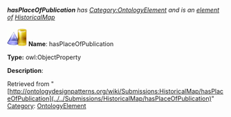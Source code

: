 ___hasPlaceOfPublication__ has [Category:OntologyElement](../../Category/OntologyElement "Category:OntologyElement") and is an [element of](../../Property/ElementOf "Property:ElementOf") [HistoricalMap](../../Submissions/HistoricalMap "Submissions:HistoricalMap")_


  




[![ObjectProperty](../../images/thumb/c/c3/ObjectProperty.gif/45px-ObjectProperty.gif)](../../Image/ObjectProperty.gif "ObjectProperty")
__Name__: hasPlaceOfPublication 


__Type:__ owl:ObjectProperty 


__Description__: 





Retrieved from "[http://ontologydesignpatterns.org/wiki/Submissions:HistoricalMap/hasPlaceOfPublication](../../Submissions/HistoricalMap/hasPlaceOfPublication)"
 [Category](http://ontologydesignpatterns.org/wiki/Special:Categories "Special:Categories"): [OntologyElement](../../Category/OntologyElement "Category:OntologyElement")
